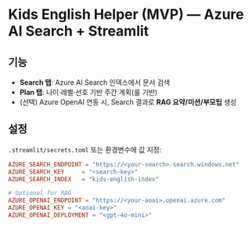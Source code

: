 # Kids English Helper (MVP) — Azure AI Search + Streamlit

## 기능
- **Search 탭**: Azure AI Search 인덱스에서 문서 검색
- **Plan 탭**: 나이·레벨·선호 기반 주간 계획(룰 기반)
- (선택) Azure OpenAI 연동 시, Search 결과로 **RAG 요약/미션/부모팁** 생성

## 설정
`.streamlit/secrets.toml` 또는 환경변수에 값 지정:

```toml
AZURE_SEARCH_ENDPOINT = "https://<your-search>.search.windows.net"
AZURE_SEARCH_KEY     = "<search-key>"
AZURE_SEARCH_INDEX   = "kids-english-index"

# Optional for RAG
AZURE_OPENAI_ENDPOINT = "https://<your-aoai>.openai.azure.com"
AZURE_OPENAI_KEY = "<aoai-key>"
AZURE_OPENAI_DEPLOYMENT = "<gpt-4o-mini>"